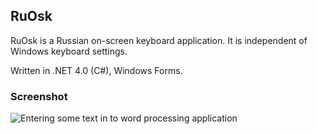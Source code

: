 ## RuOsk ##

RuOsk is a Russian on-screen keyboard application. It is independent of Windows keyboard settings.

Written in .NET 4.0 (C#), Windows Forms.

### Screenshot ###

![Entering some text in to word processing application](http://if.pw.edu.pl/~ludwik/RuOsk_1.1.png)